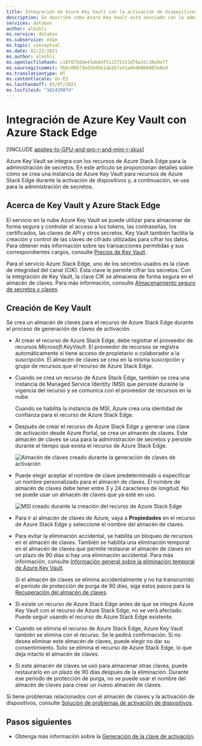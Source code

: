 ```yaml
---
title: Integración de Azure Key Vault con la activación de dispositivos y recursos de Azure Stack Edge
description: Se describe cómo Azure Key Vault está asociado con la administración de secretos durante la activación de dispositivos de Azure Stack Edge Pro.
services: databox
author: alkohli
ms.service: databox
ms.subservice: edge
ms.topic: conceptual
ms.date: 02/22/2021
ms.author: alkohli
ms.openlocfilehash: c18f875dde43ab6df512375152d76a31c30a9e77
ms.sourcegitcommit: 5bbc00673bd5b86b1ab2b7a31a4b4b066087e8ed
ms.translationtype: HT
ms.contentlocale: es-ES
ms.lasthandoff: 03/07/2021
ms.locfileid: "102439874"
---
```

# <a name="azure-key-vault-integration-with-azure-stack-edge"></a>Integración de Azure Key Vault con Azure Stack Edge 

[!INCLUDE [applies-to-GPU-and-pro-r-and-mini-r-skus](../../includes/azure-stack-edge-applies-to-gpu-pro-r-mini-r-sku.md)]

Azure Key Vault se integra con los recursos de Azure Stack Edge para la administración de secretos. En este artículo se proporcionan detalles sobre cómo se crea una instancia de Azure Key Vault para recursos de Azure Stack Edge durante la activación de dispositivos y, a continuación, se usa para la administración de secretos. 


## <a name="about-key-vault-and-azure-stack-edge"></a>Acerca de Key Vault y Azure Stack Edge

El servicio en la nube Azure Key Vault se puede utilizar para almacenar de forma segura y controlar el acceso a los tokens, las contraseñas, los certificados, las claves de API y otros secretos. Key Vault también facilita la creación y control de las claves de cifrado utilizadas para cifrar los datos. Para obtener más información sobre las transacciones permitidas y sus correspondientes cargos, consulte [Precios de Key Vault](https://azure.microsoft.com/pricing/details/key-vault/).

Para el servicio Azure Stack Edge, uno de los secretos usados es la clave de integridad del canal (CIK). Esta clave le permite cifrar los secretos. Con la integración de Key Vault, la clave CIK se almacena de forma segura en el almacén de claves. Para más información, consulte [Almacenamiento seguro de secretos y claves](../key-vault/general/overview.md#securely-store-secrets-and-keys).


## <a name="key-vault-creation"></a>Creación de Key Vault

Se crea un almacén de claves para el recurso de Azure Stack Edge durante el proceso de generación de claves de activación. 

- Al crear el recurso de Azure Stack Edge, debe registrar el proveedor de recursos *Microsoft.KeyVault*. El proveedor de recursos se registra automáticamente si tiene acceso de propietario o colaborador a la suscripción. El almacén de claves se crea en la misma suscripción y grupo de recursos que el recurso de Azure Stack Edge. 

- Cuando se crea un recurso de Azure Stack Edge, también se crea una instancia de Managed Service Identity (MSI) que persiste durante la vigencia del recurso y se comunica con el proveedor de recursos en la nube. 

    Cuando se habilita la instancia de MSI, Azure crea una identidad de confianza para el recurso de Azure Stack Edge.

- Después de crear el recurso de Azure Stack Edge y generar una clave de activación desde Azure Portal, se crea un almacén de claves. Este almacén de claves se usa para la administración de secretos y persiste durante el tiempo que exista el recurso de Azure Stack Edge. 

    ![Almacén de claves creado durante la generación de claves de activación](media/azure-stack-edge-gpu-deploy-prep/azure-stack-edge-resource-3.png)

- Puede elegir aceptar el nombre de clave predeterminado o especificar un nombre personalizado para el almacén de claves. El nombre de almacén de claves debe tener entre 3 y 24 caracteres de longitud. No se puede usar un almacén de claves que ya esté en uso. <!--The MSI is then used to authenticate to key vault to retrieve secrets.--> 

    ![MSI creado durante la creación del recurso de Azure Stack Edge](media/azure-stack-edge-gpu-deploy-prep/create-resource-8.png)

- Para ir al almacén de claves de Azure, vaya a **Propiedades** en el recurso de Azure Stack Edge y seleccione el nombre del almacén de claves. 

- Para evitar la eliminación accidental, se habilita un bloqueo de recursos en el almacén de claves. También se habilita una eliminación temporal en el almacén de claves que permite restaurar el almacén de claves en un plazo de 90 días si hay una eliminación accidental. Para más información, consulte [Información general sobre la eliminación temporal de Azure Key Vault](../key-vault/general/soft-delete-overview.md).

    Si el almacén de claves se elimina accidentalmente y no ha transcurrido el período de protección de purga de 90 días, siga estos pasos para la [Recuperación del almacén de claves](../key-vault/general/key-vault-recovery.md#list-recover-or-purge-soft-deleted-secrets-keys-and-certificates). 

- Si existe un recurso de Azure Stack Edge antes de que se integre Azure Key Vault con el recurso de Azure Stack Edge, no se verá afectado. Puede seguir usando el recurso de Azure Stack Edge existente. 

- Cuando se elimina el recurso de Azure Stack Edge, Azure Key Vault también se elimina con el recurso. Se le pedirá confirmación. Si no desea eliminar este almacén de claves, puede elegir no dar su consentimiento. Solo se elimina el recurso de Azure Stack Edge, lo que deja intacto el almacén de claves. 

- Si este almacén de claves se usó para almacenar otras claves, puede restaurarlo en un plazo de 90 días después de la eliminación. Durante ese período de protección de purga, no se puede usar el nombre del almacén de claves para crear un nuevo almacén de claves.

Si tiene problemas relacionados con el almacén de claves y la activación de dispositivos, consulte [Solución de problemas de activación de dispositivos](azure-stack-edge-gpu-troubleshoot-activation.md).

<!--## Key vault secret management

When you generate an activation key, the following events occur:

1. You request an activation key in the Azure portal. The request is then sent to Key Vault resource provider. 
1. A standard tier key vault with access policy is created and is locked by default. This key vault uses the default name or the custom name that you specified.
1. The key vault authenticates with MSI the request to generate activation key. The MSI is also added to the key vault access policy and a channel integrity key is generated and placed in the key vault.
1. The activation key is returned to the Azure portal. You can then copy this key and use it in the local UI to activate your device.-->



## <a name="next-steps"></a>Pasos siguientes

- Obtenga más información sobre la [Generación de la clave de activación](azure-stack-edge-gpu-deploy-prep.md#get-the-activation-key).